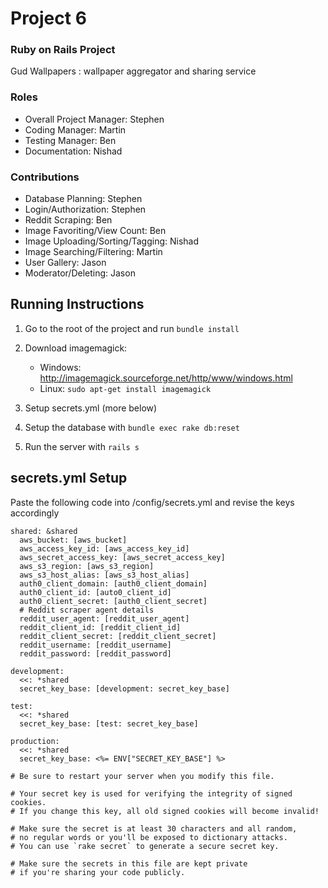# Project 6
### Ruby on Rails Project
Gud Wallpapers : wallpaper aggregator and sharing service

### Roles
* Overall Project Manager: Stephen
* Coding Manager: Martin
* Testing Manager: Ben
* Documentation: Nishad

### Contributions
* Database Planning: Stephen
* Login/Authorization: Stephen
* Reddit Scraping: Ben
* Image Favoriting/View Count: Ben
* Image Uploading/Sorting/Tagging: Nishad
* Image Searching/Filtering: Martin
* User Gallery: Jason
* Moderator/Deleting: Jason


## Running Instructions
 1. Go to the root of the project and run `bundle install`
 2. Download imagemagick:
    * Windows: http://imagemagick.sourceforge.net/http/www/windows.html
    * Linux: `sudo apt-get install imagemagick`

 3. Setup secrets.yml (more below)
 4. Setup the database with `bundle exec rake db:reset`
 6. Run the server with `rails s`

## secrets.yml Setup
Paste the following code into /config/secrets.yml and revise the keys accordingly
````
shared: &shared
  aws_bucket: [aws_bucket]
  aws_access_key_id: [aws_access_key_id]
  aws_secret_access_key: [aws_secret_access_key]
  aws_s3_region: [aws_s3_region]
  aws_s3_host_alias: [aws_s3_host_alias]
  auth0_client_domain: [auth0_client_domain]
  auth0_client_id: [auto0_client_id]
  auth0_client_secret: [auth0_client_secret]
  # Reddit scraper agent details
  reddit_user_agent: [reddit_user_agent]
  reddit_client_id: [reddit_client_id]
  reddit_client_secret: [reddit_client_secret]
  reddit_username: [reddit_username]
  reddit_password: [reddit_password]

development:
  <<: *shared
  secret_key_base: [development: secret_key_base]

test:
  <<: *shared
  secret_key_base: [test: secret_key_base]

production:
  <<: *shared
  secret_key_base: <%= ENV["SECRET_KEY_BASE"] %>

# Be sure to restart your server when you modify this file.

# Your secret key is used for verifying the integrity of signed cookies.
# If you change this key, all old signed cookies will become invalid!

# Make sure the secret is at least 30 characters and all random,
# no regular words or you'll be exposed to dictionary attacks.
# You can use `rake secret` to generate a secure secret key.

# Make sure the secrets in this file are kept private
# if you're sharing your code publicly.
````
